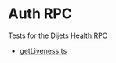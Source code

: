# Auth RPC

Tests for the Dijets [Health RPC](https://docs.djtx.network/build/dijetsgo-apis/health-api)

* [getLiveness.ts](./getLiveness.ts)
